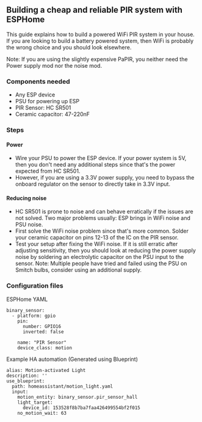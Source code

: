 ## Building a cheap and reliable PIR system with ESPHome
This guide explains how to build a powered WiFi PIR system in your house. If you are looking to build a battery powered system, then WiFi is probably the wrong choice and you should look elsewhere.

Note: If you are using the slightly expensive PaPIR, you neither need the Power supply mod nor the noise mod.

### Components needed
- Any ESP device
- PSU for powering up ESP
- PIR Sensor: HC SR501
- Ceramic capacitor: 47-220nF

### Steps

#### Power
- Wire your PSU to power the ESP device. If your power system is 5V, then you don't need any additional steps since that's the power expected from HC SR501.
- However, if you are using a 3.3V power supply, you need to bypass the onboard regulator on the sensor to directly take in 3.3V input. 


#### Reducing noise
- HC SR501 is prone to noise and can behave erratically if the issues are not solved. Two major problems usually: ESP brings in WiFi noise and PSU noise. 
- First solve the WiFi noise problem since that's more common. Solder your ceramic capacitor on pins 12-13 of the IC on the PIR sensor. 
- Test your setup after fixing the WiFi noise. If it is still erratic after adjusting sensitivity, then you should look at reducing the power supply noise by soldering an electrolytic capacitor on the PSU input to the sensor. Note: Multiple people have tried and failed using the PSU on Smitch bulbs, consider using an additional supply. 

### Configuration files
ESPHome YAML
```
binary_sensor:
  - platform: gpio
    pin: 
      number: GPIO16
      inverted: false

    name: "PIR Sensor"
    device_class: motion
```

Example HA automation (Generated using Blueprint)
```
alias: Motion-activated Light
description: ''
use_blueprint:
  path: homeassistant/motion_light.yaml
  input:
    motion_entity: binary_sensor.pir_sensor_hall
    light_target:
      device_id: 153528f8b7ba7faa426499554bf2f015
    no_motion_wait: 63
```
